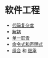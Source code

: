 # 软件工程
* [代码复杂度](./code-complexity.md)
* [解耦](./decouple.md)
* [单一职责](./single-responsibility.md)
* [命令式和声明式](./imperative-and-declarative.md)
* [组合](./composition.md) 和 [继承](./inheritance.md)
